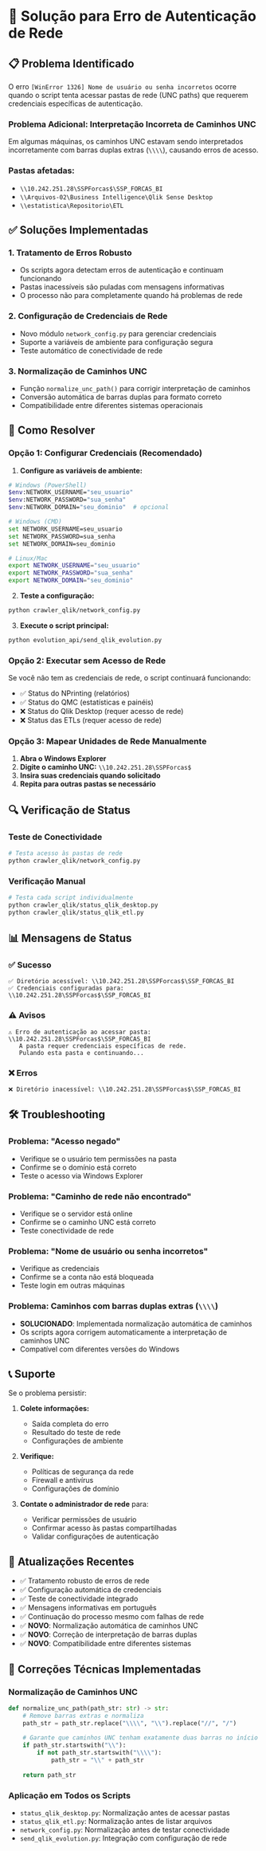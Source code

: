 # 🔧 Solução para Erro de Autenticação de Rede

## 📋 Problema Identificado

O erro `[WinError 1326] Nome de usuário ou senha incorretos` ocorre quando o script tenta acessar pastas de rede (UNC paths) que requerem credenciais específicas de autenticação.

### Problema Adicional: Interpretação Incorreta de Caminhos UNC
Em algumas máquinas, os caminhos UNC estavam sendo interpretados incorretamente com barras duplas extras (`\\\\`), causando erros de acesso.

### Pastas afetadas:
- `\\10.242.251.28\SSPForcas$\SSP_FORCAS_BI`
- `\\Arquivos-02\Business Intelligence\Qlik Sense Desktop`
- `\\estatistica\Repositorio\ETL`

## ✅ Soluções Implementadas

### 1. Tratamento de Erros Robusto
- Os scripts agora detectam erros de autenticação e continuam funcionando
- Pastas inacessíveis são puladas com mensagens informativas
- O processo não para completamente quando há problemas de rede

### 2. Configuração de Credenciais de Rede
- Novo módulo `network_config.py` para gerenciar credenciais
- Suporte a variáveis de ambiente para configuração segura
- Teste automático de conectividade de rede

### 3. Normalização de Caminhos UNC
- Função `normalize_unc_path()` para corrigir interpretação de caminhos
- Conversão automática de barras duplas para formato correto
- Compatibilidade entre diferentes sistemas operacionais

## 🚀 Como Resolver

### Opção 1: Configurar Credenciais (Recomendado)

1. **Configure as variáveis de ambiente:**

```bash
# Windows (PowerShell)
$env:NETWORK_USERNAME="seu_usuario"
$env:NETWORK_PASSWORD="sua_senha"
$env:NETWORK_DOMAIN="seu_dominio"  # opcional

# Windows (CMD)
set NETWORK_USERNAME=seu_usuario
set NETWORK_PASSWORD=sua_senha
set NETWORK_DOMAIN=seu_dominio

# Linux/Mac
export NETWORK_USERNAME="seu_usuario"
export NETWORK_PASSWORD="sua_senha"
export NETWORK_DOMAIN="seu_dominio"
```

2. **Teste a configuração:**

```bash
python crawler_qlik/network_config.py
```

3. **Execute o script principal:**

```bash
python evolution_api/send_qlik_evolution.py
```

### Opção 2: Executar sem Acesso de Rede

Se você não tem as credenciais de rede, o script continuará funcionando:

- ✅ Status do NPrinting (relatórios)
- ✅ Status do QMC (estatísticas e painéis)
- ❌ Status do Qlik Desktop (requer acesso de rede)
- ❌ Status das ETLs (requer acesso de rede)

### Opção 3: Mapear Unidades de Rede Manualmente

1. **Abra o Windows Explorer**
2. **Digite o caminho UNC:** `\\10.242.251.28\SSPForcas$`
3. **Insira suas credenciais quando solicitado**
4. **Repita para outras pastas se necessário**

## 🔍 Verificação de Status

### Teste de Conectividade

```bash
# Testa acesso às pastas de rede
python crawler_qlik/network_config.py
```

### Verificação Manual

```bash
# Testa cada script individualmente
python crawler_qlik/status_qlik_desktop.py
python crawler_qlik/status_qlik_etl.py
```

## 📊 Mensagens de Status

### ✅ Sucesso
```
✅ Diretório acessível: \\10.242.251.28\SSPForcas$\SSP_FORCAS_BI
✅ Credenciais configuradas para: \\10.242.251.28\SSPForcas$\SSP_FORCAS_BI
```

### ⚠️ Avisos
```
⚠️ Erro de autenticação ao acessar pasta: \\10.242.251.28\SSPForcas$\SSP_FORCAS_BI
   A pasta requer credenciais específicas de rede.
   Pulando esta pasta e continuando...
```

### ❌ Erros
```
❌ Diretório inacessível: \\10.242.251.28\SSPForcas$\SSP_FORCAS_BI
```

## 🛠️ Troubleshooting

### Problema: "Acesso negado"
- Verifique se o usuário tem permissões na pasta
- Confirme se o domínio está correto
- Teste o acesso via Windows Explorer

### Problema: "Caminho de rede não encontrado"
- Verifique se o servidor está online
- Confirme se o caminho UNC está correto
- Teste conectividade de rede

### Problema: "Nome de usuário ou senha incorretos"
- Verifique as credenciais
- Confirme se a conta não está bloqueada
- Teste login em outras máquinas

### Problema: Caminhos com barras duplas extras (`\\\\`)
- **SOLUCIONADO**: Implementada normalização automática de caminhos
- Os scripts agora corrigem automaticamente a interpretação de caminhos UNC
- Compatível com diferentes versões do Windows

## 📞 Suporte

Se o problema persistir:

1. **Colete informações:**
   - Saída completa do erro
   - Resultado do teste de rede
   - Configurações de ambiente

2. **Verifique:**
   - Políticas de segurança da rede
   - Firewall e antivírus
   - Configurações de domínio

3. **Contate o administrador de rede** para:
   - Verificar permissões de usuário
   - Confirmar acesso às pastas compartilhadas
   - Validar configurações de autenticação

## 🔄 Atualizações Recentes

- ✅ Tratamento robusto de erros de rede
- ✅ Configuração automática de credenciais
- ✅ Teste de conectividade integrado
- ✅ Mensagens informativas em português
- ✅ Continuação do processo mesmo com falhas de rede
- ✅ **NOVO**: Normalização automática de caminhos UNC
- ✅ **NOVO**: Correção de interpretação de barras duplas
- ✅ **NOVO**: Compatibilidade entre diferentes sistemas

## 🔧 Correções Técnicas Implementadas

### Normalização de Caminhos UNC
```python
def normalize_unc_path(path_str: str) -> str:
    # Remove barras extras e normaliza
    path_str = path_str.replace("\\\\", "\\").replace("//", "/")
    
    # Garante que caminhos UNC tenham exatamente duas barras no início
    if path_str.startswith("\\"):
        if not path_str.startswith("\\\\"):
            path_str = "\\" + path_str
    
    return path_str
```

### Aplicação em Todos os Scripts
- `status_qlik_desktop.py`: Normalização antes de acessar pastas
- `status_qlik_etl.py`: Normalização antes de listar arquivos
- `network_config.py`: Normalização antes de testar conectividade
- `send_qlik_evolution.py`: Integração com configuração de rede
